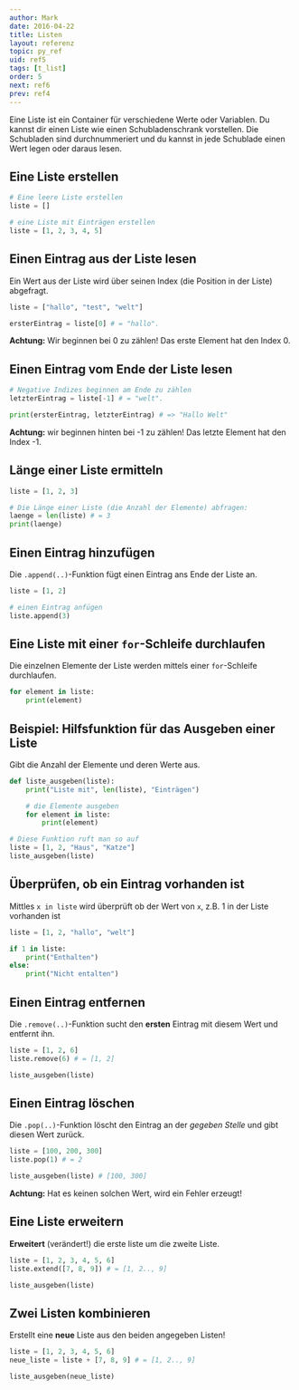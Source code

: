 ```yaml
---
author: Mark
date: 2016-04-22
title: Listen
layout: referenz
topic: py_ref
uid: ref5
tags: [t_list]
order: 5
next: ref6
prev: ref4
---
```


Eine Liste ist ein Container für verschiedene Werte oder Variablen. Du kannst dir einen Liste wie einen Schubladenschrank vorstellen. Die Schubladen sind durchnummeriert und du kannst in jede Schublade einen Wert legen oder daraus lesen.

## Eine Liste erstellen

```python
# Eine leere Liste erstellen
liste = []

# eine Liste mit Einträgen erstellen
liste = [1, 2, 3, 4, 5]
```

## Einen Eintrag aus der Liste lesen

Ein Wert aus der Liste wird über seinen Index (die Position in der Liste) abgefragt.

```python
liste = ["hallo", "test", "welt"]

ersterEintrag = liste[0] # = "hallo".
```

**Achtung:** Wir beginnen bei 0 zu zählen! Das erste Element hat den Index 0.

## Einen Eintrag vom Ende der Liste lesen

```python
# Negative Indizes beginnen am Ende zu zählen
letzterEintrag = liste[-1] # = "welt".

print(ersterEintrag, letzterEintrag) # => "Hallo Welt"
```
**Achtung:** wir beginnen hinten bei -1 zu zählen! Das letzte Element hat den Index -1.

## Länge einer Liste ermitteln

```python
liste = [1, 2, 3]

# Die Länge einer Liste (die Anzahl der Elemente) abfragen:
laenge = len(liste) # = 3
print(laenge)
```

## Einen Eintrag hinzufügen
Die `.append(..)`-Funktion fügt einen Eintrag ans Ende der Liste an.

```python
liste = [1, 2]

# einen Eintrag anfügen
liste.append(3)
```

## Eine Liste mit einer `for`-Schleife durchlaufen
Die einzelnen Elemente der Liste werden mittels einer `for`-Schleife durchlaufen.

```python
for element in liste:
    print(element)
```

## **Beispiel:** Hilfsfunktion für das Ausgeben einer Liste
Gibt die Anzahl der Elemente und deren Werte aus.

```python
def liste_ausgeben(liste):
    print("Liste mit", len(liste), "Einträgen")

    # die Elemente ausgeben
    for element in liste:
        print(element)

# Diese Funktion ruft man so auf
liste = [1, 2, "Haus", "Katze"]
liste_ausgeben(liste)
```

## Überprüfen, ob ein Eintrag vorhanden ist

Mittles `x in liste` wird überprüft ob der Wert von `x`, z.B. 1 in der Liste vorhanden ist

```python
liste = [1, 2, "hallo", "welt"]

if 1 in liste:
    print("Enthalten")
else:
    print("Nicht entalten")
```

## Einen Eintrag entfernen
Die `.remove(..)`-Funktion sucht den **ersten** Eintrag mit diesem Wert und entfernt ihn.

```python
liste = [1, 2, 6]
liste.remove(6) # = [1, 2]

liste_ausgeben(liste)
```

## Einen Eintrag löschen
Die `.pop(..)`-Funktion löscht den Eintrag an der *gegeben Stelle* und gibt diesen Wert zurück.

```python
liste = [100, 200, 300]
liste.pop(1) # = 2

liste_ausgeben(liste) # [100, 300]
```


**Achtung:** Hat es keinen solchen Wert, wird ein Fehler erzeugt!

## Eine Liste erweitern
**Erweitert** (verändert!) die erste liste um die zweite Liste.

```python
liste = [1, 2, 3, 4, 5, 6]
liste.extend([7, 8, 9]) # = [1, 2.., 9]

liste_ausgeben(liste)
```

## Zwei Listen kombinieren
Erstellt eine **neue** Liste aus den beiden angegeben Listen!

```python
liste = [1, 2, 3, 4, 5, 6]
neue_liste = liste + [7, 8, 9] # = [1, 2.., 9]

liste_ausgeben(neue_liste)
```